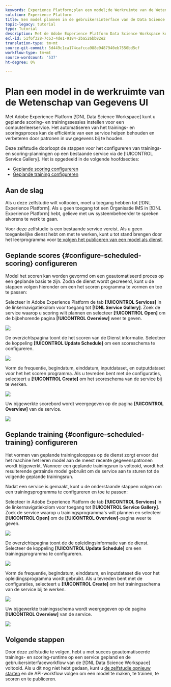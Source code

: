 ```yaml
---
keywords: Experience Platform;plan een model;de Werkruimte van de Wetenschap van Gegevens;populaire onderwerpen;programma het scoren;programma opleiding
solution: Experience Platform
title: Een model plannen in de gebruikersinterface van de Data Science Workspace
topic-legacy: tutorial
type: Tutorial
description: Met de Adobe Experience Platform Data Science Workspace kunt u geplande scoring- en trainingsprogramma's instellen voor een computerleerservice. Door het trainings- en scoringsproces te automatiseren, kunt u de efficiëntie van een service op tijd behouden en verbeteren door patronen in uw gegevens bij te houden.
exl-id: 51f6f328-7c63-4de1-9184-2ba526bb82e2
translation-type: tm+mt
source-git-commit: 5d449c1ca174cafcca988e9487940eb7550bd5cf
workflow-type: tm+mt
source-wordcount: '537'
ht-degree: 0%

---
```


# Plan een model in de werkruimte van de Wetenschap van Gegevens UI

Met Adobe Experience Platform [!DNL Data Science Workspace] kunt u geplande scoring- en trainingssessies instellen voor een computerleerservice. Het automatiseren van het trainings- en scoringsproces kan de efficiëntie van een service helpen behouden en verbeteren door patronen in uw gegevens bij te houden.

Deze zelfstudie doorloopt de stappen voor het configureren van trainings- en scoring-planningen op een bestaande service via de [!UICONTROL Service Gallery]. Het is opgedeeld in de volgende hoofdsecties:

- [Geplande scoring configureren](#configure-scheduled-scoring)
- [Geplande training configureren](#configure-scheduled-training)

## Aan de slag

Als u deze zelfstudie wilt voltooien, moet u toegang hebben tot [!DNL Experience Platform]. Als u geen toegang tot een Organisatie IMS in [!DNL Experience Platform] hebt, gelieve met uw systeembeheerder te spreken alvorens te werk te gaan.

Voor deze zelfstudie is een bestaande service vereist. Als u geen toegankelijke dienst hebt om met te werken, kunt u tot stand brengen door het leerprogramma voor [te volgen het publiceren van een model als dienst](./publish-model-service-ui.md).

## Geplande scores {#configure-scheduled-scoring} configureren

Model het scoren kan worden gevormd om een geautomatiseerd proces op een geplande basis te zijn. Zodra de dienst wordt gecreeerd, kunt u de stappen volgen hieronder om een het scoren programma te vormen en toe te passen:

Selecteer in Adobe Experience Platform de tab **[!UICONTROL Services]** in de linkernavigatiekolom voor toegang tot **[!DNL Service Gallery]**. Zoek de service waarop u scoring wilt plannen en selecteer **[!UICONTROL Open]** om de bijbehorende pagina **[!UICONTROL Overview]** weer te geven.

![](../images/models-recipes/schedule/select_service.png)

De overzichtspagina toont de het scoren van de Dienst informatie. Selecteer de koppeling **[!UICONTROL Update Schedule]** om een scoreschema te configureren.

![](../images/models-recipes/schedule/update_scoring.png)

Vorm de frequentie, begindatum, einddatum, inputdataset, en outputdataset voor het het scoren programma. Als u tevreden bent met de configuraties, selecteert u **[!UICONTROL Create]** om het scoreschema van de service bij te werken.

![](../images/models-recipes/schedule/set_scoring_schedule.png)

Uw bijgewerkte scorebord wordt weergegeven op de pagina **[!UICONTROL Overview]** van de service.

![](../images/models-recipes/schedule/scoring_set.png)

## Geplande training {#configure-scheduled-training} configureren

Het vormen van geplande trainingslooppas op de dienst zorgt ervoor dat het machine het leren model aan de meest recente gegevenspatronen wordt bijgewerkt. Wanneer een geplande trainingsrun is voltooid, wordt het resulterende getrainde model gebruikt om de service aan te sturen tot de volgende geplande trainingsrun.

Nadat een service is gemaakt, kunt u de onderstaande stappen volgen om een trainingsprogramma te configureren en toe te passen:

Selecteer in Adobe Experience Platform de tab **[!UICONTROL Services]** in de linkernavigatiekolom voor toegang tot **[!UICONTROL Service Gallery]**. Zoek de service waarop u trainingsprogramma&#39;s wilt plannen en selecteer **[!UICONTROL Open]** om de **[!UICONTROL Overview]**-pagina weer te geven.

![](../images/models-recipes/schedule/select_service.png)

De overzichtspagina toont de de opleidingsinformatie van de dienst. Selecteer de koppeling **[!UICONTROL Update Schedule]** om een trainingsprogramma te configureren.

![](../images/models-recipes/schedule/update_training.png)

Vorm de frequentie, begindatum, einddatum, en inputdataset die voor het opleidingsprogramma wordt gebruikt. Als u tevreden bent met de configuraties, selecteert u **[!UICONTROL Create]** om het trainingsschema van de service bij te werken.

![](../images/models-recipes/schedule/set_training_schedule.png)

Uw bijgewerkte trainingsschema wordt weergegeven op de pagina **[!UICONTROL Overview]** van de service.

![](../images/models-recipes/schedule/training_set.png)

## Volgende stappen

Door deze zelfstudie te volgen, hebt u met succes geautomatiseerde trainings- en scoring-runtime op een service gepland en de gebruikersinterfaceworkflow van de [!DNL Data Science Workspace] voltooid. Als u dit nog niet hebt gedaan, kunt u [de zelfstudie opnieuw starten](./create-retails-sales-dataset.md) en de API-workflow volgen om een model te maken, te trainen, te scoren en te publiceren.
